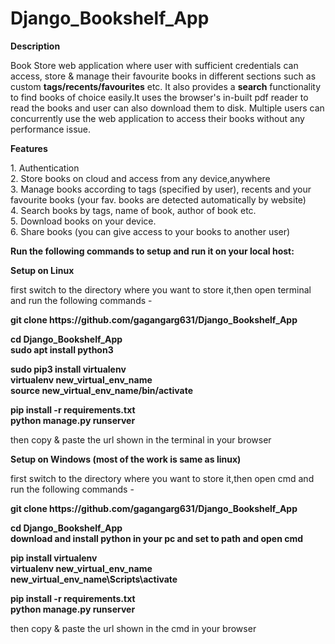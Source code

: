 # Django_Bookshelf_App

<strong>Description</strong>

<p> Book Store web application where user with sufficient credentials can access, store & manage their favourite books 
in different sections such as custom <strong>tags/recents/favourites</strong> etc. It also provides a <strong>search</strong> functionality to find 
books of choice easily.It uses the browser's in-built pdf reader to read the books and user can also download them 
to disk. Multiple users can concurrently use the web application to access their books without any performance issue. </p>

<strong>Features</strong>

<p>
1. Authentication <br>
2. Store books on cloud and access from any device,anywhere <br>
3. Manage books according to tags (specified by user), recents and your favourite books (your fav. books are detected automatically by website) <br>
4. Search books by tags, name of book, author of book etc. <br>
5. Download books on your device. <br>
6. Share books (you can give access to your books to another user) <br>
</p>

<strong>Run the following commands to setup and run it on your local host:</strong>

<strong>Setup on Linux</strong>

first switch to the directory where you want to store it,then open terminal and run the following commands - 

<strong>
git clone https://github.com/gagangarg631/Django_Bookshelf_App

cd Django_Bookshelf_App <br>
sudo apt install python3 <br>

sudo pip3 install virtualenv <br>
virtualenv new_virtual_env_name <br>
source new_virtual_env_name/bin/activate <br>

pip install -r requirements.txt <br>
python manage.py runserver <br>
</strong>

then copy & paste the url shown in the terminal in your browser


<strong>Setup on Windows (most of the work is same as linux)</strong>

first switch to the directory where you want to store it,then open cmd and run the following commands - 

<strong>
git clone https://github.com/gagangarg631/Django_Bookshelf_App

cd Django_Bookshelf_App <br>
download and install python in your pc and set to path and open cmd
  
pip install virtualenv <br>
virtualenv new_virtual_env_name <br>
new_virtual_env_name\Scripts\activate <br>

pip install -r requirements.txt <br>
python manage.py runserver <br>
</strong>

then copy & paste the url shown in the cmd in your browser

